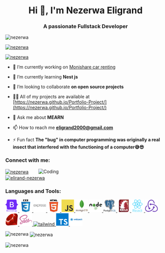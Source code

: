 <h1 align="center">Hi 👋, I'm Nezerwa Eligrand</h1>
<h3 align="center">A passionate Fullstack Developer </h3>

<p align="left"> <img src="https://komarev.com/ghpvc/?username=nezerwa&label=Profile%20views&color=0e75b6&style=flat" alt="nezerwa" /> </p>

<p align="left"> <a href="https://github.com/ryo-ma/github-profile-trophy"><img src="https://github-profile-trophy.vercel.app/?username=nezerwa" alt="nezerwa" /></a> </p>

<p align="left"> <a href="https://twitter.com/nezerwa" target="blank"><img src="https://img.shields.io/twitter/follow/nezerwa?logo=twitter&style=for-the-badge" alt="nezerwa" /></a> </p>

- 🔭 I’m currently working on [Monishare car renting](http://staging.purple.monishare.ojemba.s3-website.eu-central-1.amazonaws.com/user)

- 🌱 I’m currently learning **Nest js**

- 👯 I’m looking to collaborate **on open source projects**

- 👨‍💻 All of my projects are available at [https://nezerwa.github.io/Portfolio-Project/](https://nezerwa.github.io/Portfolio-Project/)

- 💬 Ask me about **MEARN**

- 📫 How to reach me **eligrand2000@gmail.com**

- ⚡ Fun fact **The "bug" in computer programming was originally a real insect that interfered with the functioning of a computer😅😎**

<h3 align="left">Connect with me:</h3>
<p align="left">

<img align="right" alt="Coding" width="400" src=https://media.giphy.com/media/qgQUggAC3Pfv687qPC/giphy.gif>
<a href="https://twitter.com/nezerwa" target="blank"><img align="center" src="https://raw.githubusercontent.com/rahuldkjain/github-profile-readme-generator/master/src/images/icons/Social/twitter.svg" alt="nezerwa" height="30" width="40" /></a>
<a href="https://linkedin.com/in/elirand-nezerwa" target="blank"><img align="center" src="https://raw.githubusercontent.com/rahuldkjain/github-profile-readme-generator/master/src/images/icons/Social/linked-in-alt.svg" alt="elirand-nezerwa" height="30" width="40" /></a>
</p>

<h3 align="left">Languages and Tools:</h3>
<p align="left"> <a href="https://getbootstrap.com" target="_blank" rel="noreferrer"> <img src="https://raw.githubusercontent.com/devicons/devicon/master/icons/bootstrap/bootstrap-plain-wordmark.svg" alt="bootstrap" width="40" height="40"/> </a> <a href="https://www.w3schools.com/css/" target="_blank" rel="noreferrer"> <img src="https://raw.githubusercontent.com/devicons/devicon/master/icons/css3/css3-original-wordmark.svg" alt="css3" width="40" height="40"/> </a> <a href="https://expressjs.com" target="_blank" rel="noreferrer"> <img src="https://raw.githubusercontent.com/devicons/devicon/master/icons/express/express-original-wordmark.svg" alt="express" width="40" height="40"/> </a> <a href="https://www.w3.org/html/" target="_blank" rel="noreferrer"> <img src="https://raw.githubusercontent.com/devicons/devicon/master/icons/html5/html5-original-wordmark.svg" alt="html5" width="40" height="40"/> </a> <a href="https://developer.mozilla.org/en-US/docs/Web/JavaScript" target="_blank" rel="noreferrer"> <img src="https://raw.githubusercontent.com/devicons/devicon/master/icons/javascript/javascript-original.svg" alt="javascript" width="40" height="40"/> </a> <a href="https://www.mongodb.com/" target="_blank" rel="noreferrer"> <img src="https://raw.githubusercontent.com/devicons/devicon/master/icons/mongodb/mongodb-original-wordmark.svg" alt="mongodb" width="40" height="40"/> </a> <a href="https://nodejs.org" target="_blank" rel="noreferrer"> <img src="https://raw.githubusercontent.com/devicons/devicon/master/icons/nodejs/nodejs-original-wordmark.svg" alt="nodejs" width="40" height="40"/> </a> <a href="https://www.postgresql.org" target="_blank" rel="noreferrer"> <img src="https://raw.githubusercontent.com/devicons/devicon/master/icons/postgresql/postgresql-original-wordmark.svg" alt="postgresql" width="40" height="40"/> </a> <a href="https://rubyonrails.org" target="_blank" rel="noreferrer"> <img src="https://raw.githubusercontent.com/devicons/devicon/master/icons/rails/rails-original-wordmark.svg" alt="rails" width="40" height="40"/> </a> <a href="https://reactjs.org/" target="_blank" rel="noreferrer"> <img src="https://raw.githubusercontent.com/devicons/devicon/master/icons/react/react-original-wordmark.svg" alt="react" width="40" height="40"/> </a> <a href="https://redux.js.org" target="_blank" rel="noreferrer"> <img src="https://raw.githubusercontent.com/devicons/devicon/master/icons/redux/redux-original.svg" alt="redux" width="40" height="40"/> </a> <a href="https://www.ruby-lang.org/en/" target="_blank" rel="noreferrer"> <img src="https://raw.githubusercontent.com/devicons/devicon/master/icons/ruby/ruby-original.svg" alt="ruby" width="40" height="40"/> </a> <a href="https://sass-lang.com" target="_blank" rel="noreferrer"> <img src="https://raw.githubusercontent.com/devicons/devicon/master/icons/sass/sass-original.svg" alt="sass" width="40" height="40"/> </a> <a href="https://tailwindcss.com/" target="_blank" rel="noreferrer"> <img src="https://www.vectorlogo.zone/logos/tailwindcss/tailwindcss-icon.svg" alt="tailwind" width="40" height="40"/> </a> <a href="https://www.typescriptlang.org/" target="_blank" rel="noreferrer"> <img src="https://raw.githubusercontent.com/devicons/devicon/master/icons/typescript/typescript-original.svg" alt="typescript" width="40" height="40"/> </a> <a href="https://webpack.js.org" target="_blank" rel="noreferrer"> <img src="https://raw.githubusercontent.com/devicons/devicon/d00d0969292a6569d45b06d3f350f463a0107b0d/icons/webpack/webpack-original-wordmark.svg" alt="webpack" width="40" height="40"/> </a> </p>

<p><img align="left" src="https://github-readme-stats.vercel.app/api/top-langs?username=nezerwa&show_icons=true&locale=en&layout=compact" alt="nezerwa" /></p>

<p>&nbsp;<img align="center" src="https://github-readme-stats.vercel.app/api?username=nezerwa&show_icons=true&locale=en" alt="nezerwa" /></p>

<p><img align="center" src="https://github-readme-streak-stats.herokuapp.com/?user=nezerwa&" alt="nezerwa" /></p>
